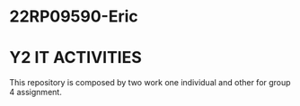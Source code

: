 # 22RP09590-Eric
Y2 IT ACTIVITIES
=================
This repository is composed by two work one individual and other for group 4 assignment.
